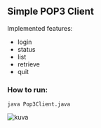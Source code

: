 ## Simple POP3 Client

Implemented features:
* login
* status
* list
* retrieve
* quit

### How to run:
`java Pop3Client.java`

![kuva](https://user-images.githubusercontent.com/44288480/151378451-601a9645-28c7-45a5-9ff8-7b69adee300e.png)
